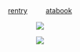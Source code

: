 


<div align="center">
  
[rentry](https://rentry.co/angelfallin)  󠀠󠀠 ㅤㅤ  [atabook](https://raincandy.atabook.org/)

</div>

<p align="center">
  <img src= "https://i.postimg.cc/mrTxh6VB/Untitled341-20251027121149.png">
</p>


<p align="center">
  <a href="https://github.com/kittinan/spotify-github-profile">
    <img src="https://spotify-github-profile.kittinanx.com/api/view?uid=31riqf3fmmfy6353kzizximkybjq&cover_image=true&theme=novatorem&show_offline=false&background_color=ffffff&interchange=false&profanity=false&bar_color=1d301c&bar_color_cover=false">
    
  </a>
</p>
